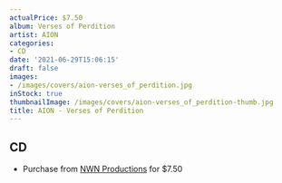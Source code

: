```yaml
---
actualPrice: $7.50
album: Verses of Perdition
artist: AION
categories:
- CD
date: '2021-06-29T15:06:15'
draft: false
images:
- /images/covers/aion-verses_of_perdition.jpg
inStock: true
thumbnailImage: /images/covers/aion-verses_of_perdition-thumb.jpg
title: AION - Verses of Perdition
---
```


## CD
* Purchase from [NWN Productions](http://shop.nwnprod.com/index.php?route=product/product&path=93&product_id=3613&sort=pd.name&order=ASC) for $7.50

